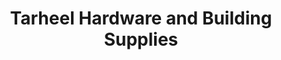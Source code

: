 ---
title: "Tarheel Hardware and Building Supplies"
url: /beulaville/tarheel-hardware-and-building-supplies/
shop: hardware
---